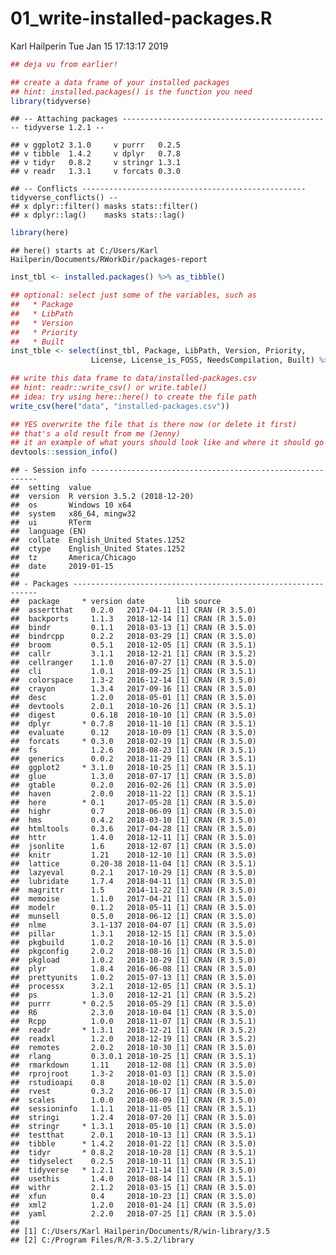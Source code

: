 01\_write-installed-packages.R
================
Karl Hailperin
Tue Jan 15 17:13:17 2019

``` r
## deja vu from earlier!

## create a data frame of your installed packages
## hint: installed.packages() is the function you need
library(tidyverse)
```

    ## -- Attaching packages ----------------------------------------------- tidyverse 1.2.1 --

    ## v ggplot2 3.1.0     v purrr   0.2.5
    ## v tibble  1.4.2     v dplyr   0.7.8
    ## v tidyr   0.8.2     v stringr 1.3.1
    ## v readr   1.3.1     v forcats 0.3.0

    ## -- Conflicts -------------------------------------------------- tidyverse_conflicts() --
    ## x dplyr::filter() masks stats::filter()
    ## x dplyr::lag()    masks stats::lag()

``` r
library(here)
```

    ## here() starts at C:/Users/Karl Hailperin/Documents/RWorkDir/packages-report

``` r
inst_tbl <- installed.packages() %>% as_tibble()

## optional: select just some of the variables, such as
##   * Package
##   * LibPath
##   * Version
##   * Priority
##   * Built
inst_tble <- select(inst_tbl, Package, LibPath, Version, Priority,
                  License, License_is_FOSS, NeedsCompilation, Built) %>%

## write this data frame to data/installed-packages.csv
## hint: readr::write_csv() or write.table()
## idea: try using here::here() to create the file path
write_csv(here("data", "installed-packages.csv"))

## YES overwrite the file that is there now (or delete it first)
## that's a old result from me (Jenny)
## it an example of what yours should look like and where it should go
devtools::session_info()
```

    ## - Session info ----------------------------------------------------------
    ##  setting  value                       
    ##  version  R version 3.5.2 (2018-12-20)
    ##  os       Windows 10 x64              
    ##  system   x86_64, mingw32             
    ##  ui       RTerm                       
    ##  language (EN)                        
    ##  collate  English_United States.1252  
    ##  ctype    English_United States.1252  
    ##  tz       America/Chicago             
    ##  date     2019-01-15                  
    ## 
    ## - Packages --------------------------------------------------------------
    ##  package     * version date       lib source        
    ##  assertthat    0.2.0   2017-04-11 [1] CRAN (R 3.5.0)
    ##  backports     1.1.3   2018-12-14 [1] CRAN (R 3.5.0)
    ##  bindr         0.1.1   2018-03-13 [1] CRAN (R 3.5.0)
    ##  bindrcpp      0.2.2   2018-03-29 [1] CRAN (R 3.5.0)
    ##  broom         0.5.1   2018-12-05 [1] CRAN (R 3.5.1)
    ##  callr         3.1.1   2018-12-21 [1] CRAN (R 3.5.2)
    ##  cellranger    1.1.0   2016-07-27 [1] CRAN (R 3.5.0)
    ##  cli           1.0.1   2018-09-25 [1] CRAN (R 3.5.1)
    ##  colorspace    1.3-2   2016-12-14 [1] CRAN (R 3.5.0)
    ##  crayon        1.3.4   2017-09-16 [1] CRAN (R 3.5.0)
    ##  desc          1.2.0   2018-05-01 [1] CRAN (R 3.5.0)
    ##  devtools      2.0.1   2018-10-26 [1] CRAN (R 3.5.1)
    ##  digest        0.6.18  2018-10-10 [1] CRAN (R 3.5.0)
    ##  dplyr       * 0.7.8   2018-11-10 [1] CRAN (R 3.5.1)
    ##  evaluate      0.12    2018-10-09 [1] CRAN (R 3.5.0)
    ##  forcats     * 0.3.0   2018-02-19 [1] CRAN (R 3.5.0)
    ##  fs            1.2.6   2018-08-23 [1] CRAN (R 3.5.1)
    ##  generics      0.0.2   2018-11-29 [1] CRAN (R 3.5.1)
    ##  ggplot2     * 3.1.0   2018-10-25 [1] CRAN (R 3.5.1)
    ##  glue          1.3.0   2018-07-17 [1] CRAN (R 3.5.0)
    ##  gtable        0.2.0   2016-02-26 [1] CRAN (R 3.5.0)
    ##  haven         2.0.0   2018-11-22 [1] CRAN (R 3.5.1)
    ##  here        * 0.1     2017-05-28 [1] CRAN (R 3.5.0)
    ##  highr         0.7     2018-06-09 [1] CRAN (R 3.5.0)
    ##  hms           0.4.2   2018-03-10 [1] CRAN (R 3.5.0)
    ##  htmltools     0.3.6   2017-04-28 [1] CRAN (R 3.5.0)
    ##  httr          1.4.0   2018-12-11 [1] CRAN (R 3.5.0)
    ##  jsonlite      1.6     2018-12-07 [1] CRAN (R 3.5.0)
    ##  knitr         1.21    2018-12-10 [1] CRAN (R 3.5.0)
    ##  lattice       0.20-38 2018-11-04 [1] CRAN (R 3.5.1)
    ##  lazyeval      0.2.1   2017-10-29 [1] CRAN (R 3.5.0)
    ##  lubridate     1.7.4   2018-04-11 [1] CRAN (R 3.5.0)
    ##  magrittr      1.5     2014-11-22 [1] CRAN (R 3.5.0)
    ##  memoise       1.1.0   2017-04-21 [1] CRAN (R 3.5.0)
    ##  modelr        0.1.2   2018-05-11 [1] CRAN (R 3.5.0)
    ##  munsell       0.5.0   2018-06-12 [1] CRAN (R 3.5.0)
    ##  nlme          3.1-137 2018-04-07 [1] CRAN (R 3.5.0)
    ##  pillar        1.3.1   2018-12-15 [1] CRAN (R 3.5.0)
    ##  pkgbuild      1.0.2   2018-10-16 [1] CRAN (R 3.5.0)
    ##  pkgconfig     2.0.2   2018-08-16 [1] CRAN (R 3.5.0)
    ##  pkgload       1.0.2   2018-10-29 [1] CRAN (R 3.5.0)
    ##  plyr          1.8.4   2016-06-08 [1] CRAN (R 3.5.0)
    ##  prettyunits   1.0.2   2015-07-13 [1] CRAN (R 3.5.0)
    ##  processx      3.2.1   2018-12-05 [1] CRAN (R 3.5.1)
    ##  ps            1.3.0   2018-12-21 [1] CRAN (R 3.5.2)
    ##  purrr       * 0.2.5   2018-05-29 [1] CRAN (R 3.5.0)
    ##  R6            2.3.0   2018-10-04 [1] CRAN (R 3.5.0)
    ##  Rcpp          1.0.0   2018-11-07 [1] CRAN (R 3.5.1)
    ##  readr       * 1.3.1   2018-12-21 [1] CRAN (R 3.5.2)
    ##  readxl        1.2.0   2018-12-19 [1] CRAN (R 3.5.2)
    ##  remotes       2.0.2   2018-10-30 [1] CRAN (R 3.5.0)
    ##  rlang         0.3.0.1 2018-10-25 [1] CRAN (R 3.5.1)
    ##  rmarkdown     1.11    2018-12-08 [1] CRAN (R 3.5.0)
    ##  rprojroot     1.3-2   2018-01-03 [1] CRAN (R 3.5.0)
    ##  rstudioapi    0.8     2018-10-02 [1] CRAN (R 3.5.0)
    ##  rvest         0.3.2   2016-06-17 [1] CRAN (R 3.5.0)
    ##  scales        1.0.0   2018-08-09 [1] CRAN (R 3.5.0)
    ##  sessioninfo   1.1.1   2018-11-05 [1] CRAN (R 3.5.1)
    ##  stringi       1.2.4   2018-07-20 [1] CRAN (R 3.5.0)
    ##  stringr     * 1.3.1   2018-05-10 [1] CRAN (R 3.5.0)
    ##  testthat      2.0.1   2018-10-13 [1] CRAN (R 3.5.1)
    ##  tibble      * 1.4.2   2018-01-22 [1] CRAN (R 3.5.0)
    ##  tidyr       * 0.8.2   2018-10-28 [1] CRAN (R 3.5.1)
    ##  tidyselect    0.2.5   2018-10-11 [1] CRAN (R 3.5.1)
    ##  tidyverse   * 1.2.1   2017-11-14 [1] CRAN (R 3.5.0)
    ##  usethis       1.4.0   2018-08-14 [1] CRAN (R 3.5.1)
    ##  withr         2.1.2   2018-03-15 [1] CRAN (R 3.5.0)
    ##  xfun          0.4     2018-10-23 [1] CRAN (R 3.5.0)
    ##  xml2          1.2.0   2018-01-24 [1] CRAN (R 3.5.0)
    ##  yaml          2.2.0   2018-07-25 [1] CRAN (R 3.5.0)
    ## 
    ## [1] C:/Users/Karl Hailperin/Documents/R/win-library/3.5
    ## [2] C:/Program Files/R/R-3.5.2/library
